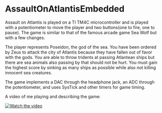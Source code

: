 # AssaultOnAtlantisEmbedded

Assault on Atlantis is played on a TI TM4C microcontroller and is played with a potentiometer to move the player and two buttons(one to fire, one to pause). The game is similar to that of the famous arcade game Sea Wolf but with a few changes. 

The player represents Poseidon, the god of the sea. You have been ordered by Zeus to attack the city of Atlantis because they have fallen out of favor with the gods. You are able to throw tridents at passing Atlantean ships but there are sea animals also passing by that should not be hurt. You must gain the highest score by sinking as many ships as possible while also not killing innocent sea creatures.

The game implements a DAC through the headphone jack, an ADC through the potentiometer, and uses SysTick and other timers for game timing.

A video of me playing and describing the game:

[![Watch the video](https://i.imgur.com/vKb2F1B.png)](https://www.youtube.com/watch?v=DgZZB3KnLz8&ab_channel=ArshSGamare)

